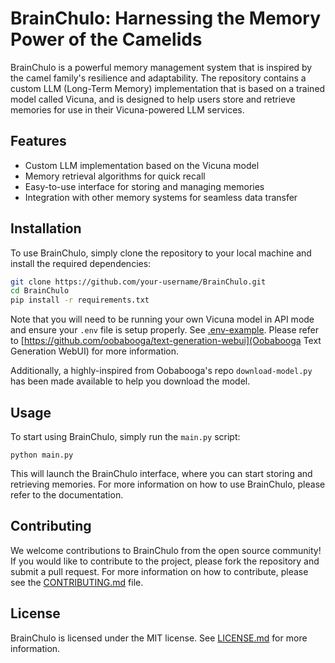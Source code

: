# BrainChulo: Harnessing the Memory Power of the Camelids

BrainChulo is a powerful memory management system that is inspired by the camel family's resilience and adaptability. The repository contains a custom LLM (Long-Term Memory) implementation that is based on a trained model called Vicuna, and is designed to help users store and retrieve memories for use in their Vicuna-powered LLM services.


## Features

- Custom LLM implementation based on the Vicuna model
- Memory retrieval algorithms for quick recall
- Easy-to-use interface for storing and managing memories
- Integration with other memory systems for seamless data transfer

## Installation

To use BrainChulo, simply clone the repository to your local machine and install the required dependencies:

```bash
git clone https://github.com/your-username/BrainChulo.git
cd BrainChulo
pip install -r requirements.txt

```

Note that you will need to be running your own Vicuna model in API mode and ensure your `.env` file is setup properly. See [.env-example](.env-example). Please refer to [https://github.com/oobabooga/text-generation-webui](Oobabooga Text Generation WebUI) for more information.

Additionally, a highly-inspired from Oobabooga's repo `download-model.py` has been made available to help you download the model.

## Usage

To start using BrainChulo, simply run the `main.py` script:

```
python main.py
```

This will launch the BrainChulo interface, where you can start storing and retrieving memories. For more information on how to use BrainChulo, please refer to the documentation.

## Contributing

We welcome contributions to BrainChulo from the open source community! If you would like to contribute to the project, please fork the repository and submit a pull request. For more information on how to contribute, please see the [CONTRIBUTING.md](CONTRIBUTING.md) file.

## License
BrainChulo is licensed under the MIT license. See [LICENSE.md](LICENSE.md) for more information.
